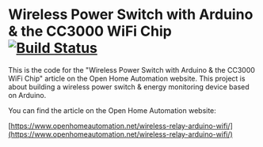 # Wireless Power Switch with Arduino & the CC3000 WiFi Chip [![Build Status](https://travis-ci.org/openhomeautomation/arduino-wifi-switch.svg)](https://travis-ci.org/openhomeautomation/arduino-wifi-switch)

This is the code for the "Wireless Power Switch with Arduino & the CC3000 WiFi Chip" article on the Open Home Automation website. This project is about building a wireless power switch & energy monitoring device based on Arduino.

You can find the article on the Open Home Automation website:

[https://www.openhomeautomation.net/wireless-relay-arduino-wifi/](https://www.openhomeautomation.net/wireless-relay-arduino-wifi/)
